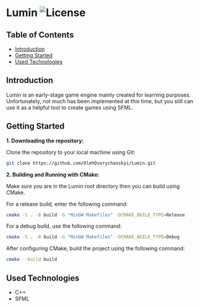 # Lumin ![License](https://img.shields.io/github/license/OlehDvorychanskyi/Lumin.svg)

## Table of Contents  
- [Introduction](#introduction) 
- [Getting Started](#getting-started)
- [Used Technologies](#used-technologies)

## Introduction
Lumin is an early-stage game engine mainly created for learning purposes. Unfortunately, not much has been implemented at this time, but you still can use it as a helpful tool to create games using SFML.

## Getting Started

**1. Downloading the repository:**

Clone the repository to your local machine using Git:
   ```bash
   git clone https://github.com/OlehDvorychanskyi/Lumin.git 
   ```
   
**2. Building and Running with CMake:**

Make sure you are in the Lumin root directory then you can build using CMake.

For a release build, enter the following command:
```bash
cmake -S . -B build -G "MinGW Makefiles" -DCMAKE_BUILD_TYPE=Release
```

For a debug build, use the following command:
```bash
cmake -S . -B build -G "MinGW Makefiles" -DCMAKE_BUILD_TYPE=Debug
```

After configuring CMake, build the project using the following command:
```bash
cmake --build build
```

## Used Technologies
- C++
- SFML